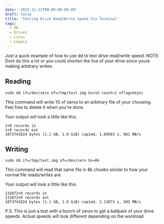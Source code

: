 ```yaml
---
date: '2023-11-23T00:00:00-05:00'
draft: false
title: 'Testing Drive Read/Write Speed Via Terminal'
tags:
  - DD
  - Drives
  - Linux
  - Legacy
---
```

Just a quick example of how to use dd to test drive read/write speed. NOTE: Dont do this a lot or you could shorten the live of your drive since youre making arbitrary writes. 

## Reading
```
sudo dd if=/dev/zero of=/tmp/test.img bs=1G count=1 oflag=dsync
```
This command will write 1G of zeros to an arbitrary file of your choosing. Feel free to delete it when you're done. 

Your output will look a little like this.
```
1+0 records in
1+0 records out
1073741824 bytes (1.1 GB, 1.0 GiB) copied, 1.09503 s, 981 MB/s
```
## Writing
```
sudo dd if=/tmp/test.img of=/dev/zero bs=8k
```
This command will read that same file in 8k chunks similar to how your normal file reads/writes are. 

Your output will look a little like this. 
```
131072+0 records in
131072+0 records out
1073741824 bytes (1.1 GB, 1.0 GiB) copied, 2.13873 s, 502 MB/s
```
P.S. This is just a test with a bunch of zeros to get a ballpark of your drive speeds. Actual speeds will look different depending on the workload. 
